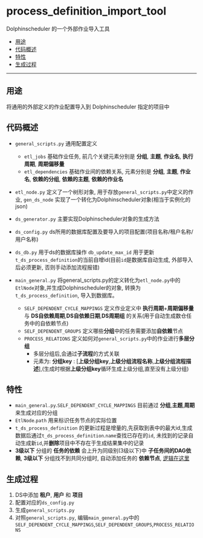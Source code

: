 # process_definition_import_tool
Dolphinscheduler 的一个外部作业导入工具

 - [用途](#用途)
 - [代码概述](#代码概述)
 - [特性](#特性)
 - [生成过程](#生成过程)


---

## 用途
将通用的外部定义的作业配置导入到 Dolphinscheduler 指定的项目中


## 代码概述

* `general_scripts.py`
  通用配置定义
  * `etl_jobs`
    基础作业任务, 前几个关键元素分别是 **分组**, **主题**, **作业名**, **执行周期**, **周期偏移量**
  * `etl_dependencies`
    基础作业间的依赖关系, 元素分别是 **分组**, **主题**, **作业名**, **依赖的分组**, **依赖的主题**, **依赖的作业名**

* `etl_node.py`
  定义了一个树形对象, 用于存放`general_scripts.py`中定义的作业, `gen_ds_node` 实现了一个转化为Dolphinscheduler对象(相当于实例化的json)

* `ds_generator.py`
  主要实现Dolphinscheduler对象的生成方法

* `ds_config.py`
  ds所用的数据库配置及要导入的项目配置(项目名称/租户名称/用户名称)

* `ds_db.py`
  用于ds的数据库操作 `db_update_max_id` 用于更新`t_ds_process_definition`的当前自增id(目前`id`是数据库自动生成, 外部导入后必须更新, 否则手动添加流程报错)

* `main_general.py`
  将general_scripts.py的定义转化为`etl_node.py`中的`EtlNode`对象,并生成Dolphinscheduler的对象, 转换为`t_ds_process_definition`, 导入到数据库。
  * `SELF_DEPENDENT_CYCLE_MAPPINGS` 定义作业定义中 **执行周期**+**周期偏移量** 与 **DS自依赖周期**,**DS自依赖日期**,**DS周期组** 的关系(用于自动生成数仓任务中的自依赖节点)
  * `SELF_DEPENDENT_GROUPS` 定义哪些**分组**中的任务需要添加**自依赖**节点
  * `PROCESS_RELATIONS` 定义如何对`general_scripts.py`中的作业进行**多层分组**
    * 多层分组后,会通过**子流程**的方式关联
    * 元素为: **分组key** : \[**上级分组key**,**上级分组流程名称**,**上级分组流程描述**\],(生成时根据**上级分组key**循环生成上级分组,直至没有上级分组)


## 特性

* `main_general.py`.`SELF_DEPENDENT_CYCLE_MAPPINGS` 目前通过 **分组**,**主题**,**周期** 来生成对应的分组
* `EtlNode`.`path` 用来标识任务节点的实际位置
* `t_ds_process_definition` 的更新过程是增量的,先获取到表中的最大id,生成数据后通过`t_ds_process_definition`.`name`查找已存在的`id`, 未找到的记录自动生成新`id`,并**删除**项目中不存在于生成结果集中的记录
* **3级以下** 分组的 **任务的依赖** 会上升为同级别(3级以下)中 **子任务间的DAG依赖**, **3级以下** 分组找不到共同分组时, 自动添加任务的 **依赖节点**, [逻辑在这里](https://github.com/reele/process_definition_import_tool/blob/e34a568248432442337a72613dd3173fd581b14a/main_general.py#L237)


## 生成过程

1. DS中添加 **租户**, **用户** 和 **项目**
2. 配置对应的`ds_config.py`
3. 生成`general_scripts.py`
4. 对照`general_scripts.py`, 编辑`main_general.py`中的`SELF_DEPENDENT_CYCLE_MAPPINGS`,`SELF_DEPENDENT_GROUPS`,`PROCESS_RELATIONS`